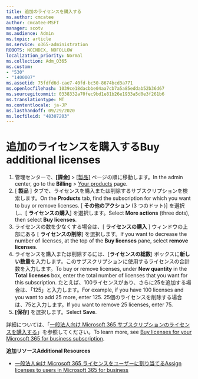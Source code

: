 ```yaml
---
title: 追加のライセンスを購入する
ms.author: cmcatee
author: cmcatee-MSFT
manager: scotv
ms.audience: Admin
ms.topic: article
ms.service: o365-administration
ROBOTS: NOINDEX, NOFOLLOW
localization_priority: Normal
ms.collection: Adm_O365
ms.custom:
- "530"
- "1400007"
ms.assetid: 75fdfd6d-cae7-40fd-bc50-8674bcd3a771
ms.openlocfilehash: 1039ce18dacbbe04aa7cb7a5a85eddab52b36d67
ms.sourcegitcommit: 0338332a70fec9bd1e81b26e1933a5d0e3f261b6
ms.translationtype: MT
ms.contentlocale: ja-JP
ms.lasthandoff: 09/29/2020
ms.locfileid: "48307203"
---
```

# <a name="buy-additional-licenses"></a><span data-ttu-id="3204f-102">追加のライセンスを購入する</span><span class="sxs-lookup"><span data-stu-id="3204f-102">Buy additional licenses</span></span>

1. <span data-ttu-id="3204f-103">管理センターで、**[課金]** > [[製品]](https://go.microsoft.com/fwlink/p/?linkid=842054) ページの順に移動します。</span><span class="sxs-lookup"><span data-stu-id="3204f-103">In the admin center, go to the **Billing** > [Your products](https://go.microsoft.com/fwlink/p/?linkid=842054) page.</span></span>
2. <span data-ttu-id="3204f-104">[ **製品** ] タブで、ライセンスを購入または削除するサブスクリプションを検索します。</span><span class="sxs-lookup"><span data-stu-id="3204f-104">On the **Products** tab, find the subscription for which you want to buy or remove licenses.</span></span> <span data-ttu-id="3204f-105">[ **その他のアクション** (3 つのドット)] を選択し、[ **ライセンスの購入**] を選択します。</span><span class="sxs-lookup"><span data-stu-id="3204f-105">Select **More actions** (three dots), then select **Buy licenses**.</span></span>
3. <span data-ttu-id="3204f-106">ライセンスの数を少なくする場合は、[ **ライセンスの購入** ] ウィンドウの上部にある [ **ライセンスの削除**] を選択します。</span><span class="sxs-lookup"><span data-stu-id="3204f-106">If you want to decrease the number of licenses, at the top of the **Buy licenses** pane, select **remove licenses**.</span></span>
4. <span data-ttu-id="3204f-107">ライセンスを購入または削除するには、[**ライセンスの総数**] ボックスに**新しい数量**を入力します。このサブスクリプションに使用するライセンスの合計数を入力します。</span><span class="sxs-lookup"><span data-stu-id="3204f-107">To buy or remove licenses, under **New quantity** in the **Total licenses** box, enter the total number of licenses that you want for this subscription.</span></span> <span data-ttu-id="3204f-108">たとえば、100ライセンスがあり、さらに25を追加する場合は、「125」と入力します。</span><span class="sxs-lookup"><span data-stu-id="3204f-108">For example, if you have 100 licenses and you want to add 25 more, enter 125.</span></span> <span data-ttu-id="3204f-109">25個のライセンスを削除する場合は、75と入力します。</span><span class="sxs-lookup"><span data-stu-id="3204f-109">If you want to remove 25 licenses, enter 75.</span></span>
5. <span data-ttu-id="3204f-110">**[保存]** を選択します。</span><span class="sxs-lookup"><span data-stu-id="3204f-110">Select **Save**.</span></span>

<span data-ttu-id="3204f-111">詳細については、「[一般法人向け Microsoft 365 サブスクリプションのライセンスを購入する](https://docs.microsoft.com/microsoft-365/commerce/licenses/buy-licenses)」を参照してください。</span><span class="sxs-lookup"><span data-stu-id="3204f-111">To learn more, see [Buy licenses for your Microsoft 365 for business subscription](https://docs.microsoft.com/microsoft-365/commerce/licenses/buy-licenses).</span></span>

<span data-ttu-id="3204f-112">**追加リソース**</span><span class="sxs-lookup"><span data-stu-id="3204f-112">**Additional Resources**</span></span>

- [<span data-ttu-id="3204f-113">一般法人向け Microsoft 365 ライセンスをユーザーに割り当てる</span><span class="sxs-lookup"><span data-stu-id="3204f-113">Assign licenses to users in Microsoft 365 for business</span></span>](https://docs.microsoft.com/microsoft-365/admin/manage/assign-licenses-to-users)